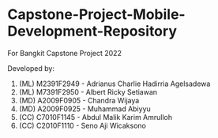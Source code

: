 # Capstone-Project-Mobile-Development-Repository

For Bangkit Capstone Project 2022

Developed by:
1. (ML) M2391F2949 - Adrianus Charlie Hadirria Agelsadewa
2. (ML) M7391F2950 - Albert Ricky Setiawan
3. (MD) A2009F0905 - Chandra Wijaya
4. (MD) A2009F0925 - Muhammad Abiyyu
5. (CC) C7010F1145 - Abdul Malik Karim Amrulloh
6. (CC) C2010F1110 - Seno Aji Wicaksono 